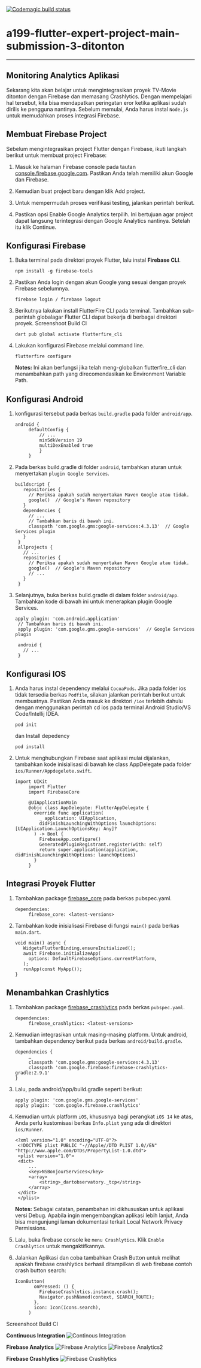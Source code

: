[![Codemagic build status](https://api.codemagic.io/apps/637462428067d031ccf78d32/637462428067d031ccf78d31/status_badge.svg)](https://codemagic.io/apps/637462428067d031ccf78d32/637462428067d031ccf78d31/latest_build)

# a199-flutter-expert-project-main-submission-3-ditonton

---

## Monitoring Analytics Aplikasi

Sekarang kita akan belajar untuk mengintegrasikan proyek TV-Movie ditonton dengan Firebase dan memasang Crashlytics. Dengan mempelajari hal tersebut, kita bisa mendapatkan peringatan eror ketika aplikasi sudah dirilis ke pengguna nantinya. Sebelum memulai, Anda harus instal `Node.js` untuk memudahkan proses integrasi Firebase.

## Membuat Firebase Project

Sebelum mengintegrasikan project Flutter dengan Firebase, ikuti langkah berikut untuk membuat project Firebase:

1. Masuk ke halaman Firebase console pada tautan [console.firebase.google.com](https://console.firebase.google.com/). Pastikan Anda telah memiliki akun Google dan Firebase.

2. Kemudian buat project baru dengan klik Add project.
        
2. Untuk mempermudah proses verifikasi testing, jalankan perintah berikut.

3. Pastikan opsi Enable Google Analytics terpilih. Ini bertujuan agar project dapat langsung terintegrasi dengan Google Analytics nantinya. Setelah itu klik Continue.

## Konfigurasi Firebase

1. Buka terminal pada direktori proyek Flutter, lalu instal **Firebase CLI**.
   ```
   npm install -g firebase-tools
   ```
2. Pastikan Anda login dengan akun Google yang sesuai dengan proyek Firebase sebelumnya.
   ```
   firebase login / firebase logout
   ```

3. Berikutnya lakukan install FlutterFire CLI pada terminal. Tambahkan sub-perintah globalagar Flutter CLI dapat bekerja di berbagai direktori proyek.
Screenshoot Build CI 
   ```
   dart pub global activate flutterfire_cli
   ```
   
4. Lakukan konfigurasi Firebase melalui command line.
   ```
   flutterfire configure
   ```
   **Notes:** Ini akan berfungsi jika telah meng-globalkan flutterfire_cli dan menambahkan path yang direcomendasikan ke Environment Variable Path.
   
## Konfigurasi Android

1. konfigurasi tersebut pada berkas `build.gradle` pada folder `android/app`.
   ```
   android {
        defaultConfig {
            // ...
            minSdkVersion 19
            multiDexEnabled true
            }
        }
   ```
   
2. Pada berkas build.gradle di folder `android`, tambahkan aturan untuk menyertakan `plugin Google Services`.
   ```
   buildscript {
      repositories {
        // Periksa apakah sudah menyertakan Maven Google atau tidak.
        google()  // Google's Maven repository
      }
      dependencies {
        // ...
        // Tambahkan baris di bawah ini.
        classpath 'com.google.gms:google-services:4.3.13'  // Google Services plugin
      }
    }
    allprojects {
      // ...
      repositories {
        // Periksa apakah sudah menyertakan Maven Google atau tidak.
        google()  // Google's Maven repository
        // ...
      }
    }
   ```
   
3. Selanjutnya, buka berkas build.gradle di dalam folder `android/app`. Tambahkan kode di bawah ini untuk menerapkan plugin Google Services.
   ```
   apply plugin: 'com.android.application'
    // Tambahkan baris di bawah ini.
    apply plugin: 'com.google.gms.google-services'  // Google Services plugin

    android {
      // ...
    }
   ```
   
## Konfigurasi IOS

1. Anda harus instal dependency melalui `CocoaPods`. Jika pada folder ios tidak tersedia berkas `Podfile`, silakan jalankan perintah berikut untuk membuatnya. Pastikan Anda masuk ke direktori `/ios` terlebih dahulu dengan menggunakan perintah cd ios pada terminal Android Studio/VS Code/Intellij IDEA.
   ```
   pod init
   ```
   dan Install depedency
   ```
   pod install
   ```
   
2. Untuk menghubungkan Firebase saat aplikasi mulai dijalankan, tambahkan kode inisialisasi di bawah ke class AppDelegate pada folder `ios/Runner/Appdegelete.swift`.

   ```
   import UIKit
        import Flutter
        import FirebaseCore

        @UIApplicationMain
        @objc class AppDelegate: FlutterAppDelegate {
          override func application(
            _ application: UIApplication,
            didFinishLaunchingWithOptions launchOptions: [UIApplication.LaunchOptionsKey: Any]?
          ) -> Bool {
            FirebaseApp.configure()
            GeneratedPluginRegistrant.register(with: self)
            return super.application(application, didFinishLaunchingWithOptions: launchOptions)
          }
        }
   ```

## Integrasi Proyek Flutter

1. Tambahkan package [firebase_core](https://pub.dev/packages/firebase_core) pada berkas pubspec.yaml.
   ```
   dependencies:
        firebase_core: <latest-versions>
   ```
   
2. Tambahkan kode inisialisasi Firebase di fungsi `main()` pada berkas `main.dart`.
   ```
   void main() async {  
      WidgetsFlutterBinding.ensureInitialized();
      await Firebase.initializeApp(
        options: DefaultFirebaseOptions.currentPlatform,
      );
      runApp(const MyApp());
   }
   ```
   
## Menambahkan Crashlytics

1. Tambahkan package [firebase_crashlytics](https://pub.dev/packages/firebase_crashlytics) pada berkas `pubspec.yaml`.

   ```
   dependencies:
        firebase_crashlytics: <latest-versions>
   ```

2. Kemudian integrasikan untuk masing-masing platform. Untuk android, tambahkan dependency berikut pada berkas `android/build.gradle`.
   ```
   dependencies {
        … 
        classpath 'com.google.gms:google-services:4.3.13'
        classpath 'com.google.firebase:firebase-crashlytics-gradle:2.9.1'
   }
   ```

3. Lalu, pada android/app/build.gradle seperti berikut:
   ```
   apply plugin: 'com.google.gms.google-services'
   apply plugin: 'com.google.firebase.crashlytics'
   ```
   
4. Kemudian untuk platform `iOS`, khususnya bagi perangkat `iOS 14` ke atas, Anda perlu kustomisasi berkas `Info.plist` yang ada di direktori `ios/Runner`.
   ```
   <?xml version="1.0" encoding="UTF-8"?>
    <!DOCTYPE plist PUBLIC "-//Apple//DTD PLIST 1.0//EN" "http://www.apple.com/DTDs/PropertyList-1.0.dtd">
    <plist version="1.0">
    <dict>
        ...
        <key>NSBonjourServices</key>
        <array>
            <string>_dartobservatory._tcp</string>
        </array>
    </dict>
    </plist>
   ```
   **Notes:** Sebagai catatan, penambahan ini dikhususkan untuk aplikasi versi Debug. Apabila ingin mengembangkan aplikasi lebih lanjut, Anda bisa mengunjungi laman dokumentasi terkait Local Network Privacy Permissions.
   
5. Lalu, buka firebase console ke `menu Crashlytics`. Klik `Enable Crashlytics` untuk mengaktifkannya.

7. Jalankan Aplikasi dan coba tambahkan Crash Button untuk melihat apakah firebase crashlytics berhasil ditampilkan di web firebase
   contoh crash button search:
   ```
   IconButton(
          onPressed: () {
            FirebaseCrashlytics.instance.crash();
            Navigator.pushNamed(context, SEARCH_ROUTE);
          },
          icon: Icon(Icons.search),
        )
   ```


Screenshoot Build CI 

**Continuous Integration**
![Continous Integration](https://user-images.githubusercontent.com/87893990/205455364-afe31a8b-0fbe-4799-bbb8-cf64803861e5.png)

**Firebase Analytics**
![Firebase Analytics](https://user-images.githubusercontent.com/87893990/205455220-d8d8312e-e63e-4549-972d-745a7469d1f9.png)
![Firebase Analytics2](https://user-images.githubusercontent.com/87893990/205455234-3cfffafe-40a9-4d69-b992-690c5587d70e.png)

**Firebase Crashlytics**
![Firebase Crashlytics](https://user-images.githubusercontent.com/87893990/205455245-41a28954-db4d-4e71-b1de-d3dff384d88f.png)


